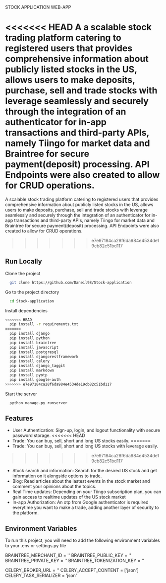 
STOCK APPLICATION WEB-APP

<<<<<<< HEAD
A a scalable stock trading platform catering to registered users that provides comprehensive information about publicly listed stocks in the US, allows users to make deposits, purchase, sell and trade stocks with leverage seamlessly and securely through the integration of an authenticator for in-app transactions and third-party APIs, namely Tiingo for market data and Braintree for secure payment(deposit) processing. API Endpoints were also created to allow for CRUD operations.
=======
A scalable stock trading platform catering to registered users that provides comprehensive information about publicly listed stocks in the US, allows users to make deposits, purchase, sell and trade stocks with leverage seamlessly and securely through the integration of an authenticator for in-app transactions and third-party APIs, namely Tiingo for market data and Braintree for secure payment(deposit) processing. API Endpoints were also created to allow for CRUD operations.
>>>>>>> e7e97184ca28f6da984e4534de19cb82c51bd117

## Run Locally

Clone the project

```bash
  git clone https://github.com/Daneil98/Stock-application
```

Go to the project directory

```bash
  cd Stock-application
```

Install dependencies

```bash
<<<<<<< HEAD
  pip install -r requirements.txt
=======
  pip install django
  pip install python 
  pip install braintree 
  pip install javascript
  pip install postgresql
  pip install djangorestframework
  pip install celery
  pip install django_taggit
  pip install markdown
  pip install pyotp
  pip install google-auth
>>>>>>> e7e97184ca28f6da984e4534de19cb82c51bd117
```

Start the server

```bash
  python manage.py runserver
```


## Features

- User Authentication: Sign-up, login, and logout functionality with secure password storage.
<<<<<<< HEAD
- Trade: You can buy, sell, short and long US stocks easily.
=======
- Trade: You can buy, sell, short and long US stocks with leverage easily.
>>>>>>> e7e97184ca28f6da984e4534de19cb82c51bd117
- Stock search and information: Search for the desired US stock and get information on it alongside options to trade.
- Blog: Read articles about the lastest events in the stock market and comment your opinions about the topics.
- Real Time updates: Depending on your Tiingo subscription plan, you can gain access to realtime updates of the US stock market
- In-app Authorization: An otp from Google authenticator is required everytime you want to make a trade, adding another layer of security to the platform.

## Environment Variables

To run this project, you will need to add the following environment variables to your .env or settings.py file


BRAINTREE_MERCHANT_ID = '' 
BRAINTREE_PUBLIC_KEY = ''   
BRAINTREE_PRIVATE_KEY = ''
BRAINTREE_TOKENIZATION_KEY = ''

CELERY_BROKER_URL = ''
CELERY_ACCEPT_CONTENT = ['json']
CELERY_TASK_SERIALIZER = 'json'

